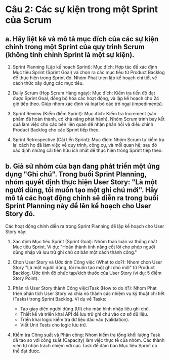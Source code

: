 ﻿# Câu 2: Các sự kiện trong một Sprint của Scrum

## a. Hãy liệt kê và mô tả mục đích của các sự kiện chính trong một Sprint của quy trình Scrum (không tính chính Sprint là một sự kiện).

1. Sprint Planning (Lập kế hoạch Sprint):
   Mục đích: Hợp tác để xác định Mục tiêu Sprint (Sprint Goal) và chọn ra các mục tiêu từ Product Backlog để thực hiện trong Sprint đó. Nhóm Phat trien lập kế hoạch chi tiết về cách thức xây dựng các mục tiêu.

2. Daily Scrum (Họp Scrum Hàng ngày):
   Mục đích: Kiểm tra tiến độ đạt được Sprint Goal, đồng bộ hóa các hoạt động, và lập kế hoạch cho 24 giờ tiếp theo. Giúp nhóm xác định và loại bỏ các trở ngại (impediments).

3. Sprint Review (Kiểm điểm Sprint):
   Mục đích: Kiểm tra Increment (sản phẩm đã hoàn thành, có khả năng phát hành). Nhóm Scrum trình bày kết quả làm việc cho các bên liên quan để nhận phản hồi và điều chỉnh Product Backlog cho các Sprint tiếp theo.

4. Sprint Retrospective (Cải tiến Sprint):
   Mục đích: Nhóm Scrum tự kiểm tra lại cách họ đã làm việc về quy trình, công cụ, và mối quan hệ; sau đó xác định những cải tiến hữu ích nhất để thực hiện trong Sprint tiếp theo.

## b. Giả sử nhóm của bạn đang phát triển một ứng dụng "Ghi chú". Trong buổi Sprint Planning, nhóm quyết định thực hiện User Story: "Là một người dùng, tôi muốn tạo một ghi chú mới". Hãy mô tả các hoạt động chính sẽ diễn ra trong buổi Sprint Planning này để lên kế hoạch cho User Story đó.

Các hoạt động chính diễn ra trong Sprint Planning để lập kế hoạch cho User Story này:

1. Xác định Mục tiêu Sprint (Sprint Goal): Nhóm thảo luận và thống nhất Mục tiêu Sprint.
   Ví dụ: "Hoàn thành tính năng cốt lõi cho phép người dùng nhập và lưu trữ ghi chú cơ bản một cách thành công."

2. Chọn User Story và Ước tính Công việc (What to do?):
   Nhom chọn User Story "Là một người dùng, tôi muốn tạo một ghi chú mới" từ Product Backlog.
   Ước tính độ phức tạp/kích thước của User Story (ví dụ: 5 điểm Story Point).

3. Phân rã User Story thành Công việc/Task (How to do it?):
   Nhom Phat trien phân tích User Story và chia nó thành các nhiệm vụ kỹ thuật chi tiết (Tasks) trong Sprint Backlog.
   Ví dụ về Tasks:
   - Tạo giao diện người dùng (UI) cho màn hình nhập liệu ghi chú.
   - Thiết kế và triển khai API để lưu trữ ghi chú vào cơ sở dữ liệu.
   - Triển khai logic kiểm tra dữ liệu đầu vào (validation).
   - Viết Unit Tests cho logic lưu trữ.

4. Kiểm tra Công suất và Phân công:
   Nhom kiểm tra tổng khối lượng Task đã tạo so với công suất (Capacity) làm việc thực tế của nhóm.
   Các thành viên tự nhận trách nhiệm với các Task để đảm bảo Mục tiêu Sprint có thể đạt được.